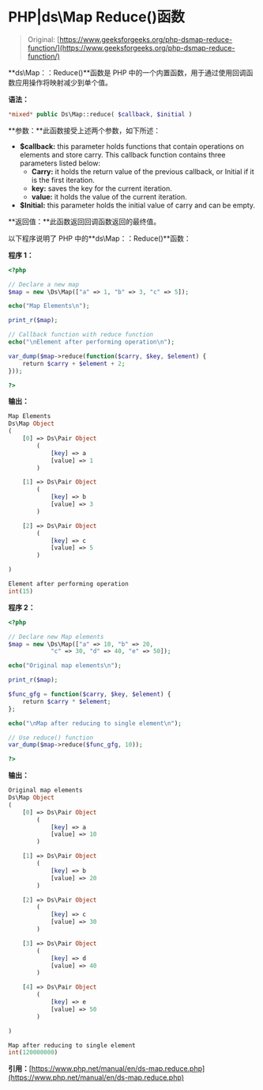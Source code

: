 # PHP|ds\Map Reduce()函数

> Original: [https://www.geeksforgeeks.org/php-dsmap-reduce-function/](https://www.geeksforgeeks.org/php-dsmap-reduce-function/)

**ds\Map：：Reduce()**函数是 PHP 中的一个内置函数，用于通过使用回调函数应用操作将映射减少到单个值。

**语法：**

```php
*mixed* public Ds\Map::reduce( $callback, $initial )
```

**参数：**此函数接受上述两个参数，如下所述：

*   **$callback:** this parameter holds functions that contain operations on elements and store carry. This callback function contains three parameters listed below:
    *   **Carry:** it holds the return value of the previous callback, or Initial if it is the first iteration.
    *   **key:** saves the key for the current iteration.
    *   **value:** it holds the value of the current iteration.
*   **$Initial:** this parameter holds the initial value of carry and can be empty.

**返回值：**此函数返回回调函数返回的最终值。

以下程序说明了 PHP 中的**ds\Map：：Reduce()**函数：

**程序 1：**

```php
<?php 

// Declare a new map
$map = new \Ds\Map(["a" => 1, "b" => 3, "c" => 5]); 

echo("Map Elements\n"); 

print_r($map); 

// Callback function with reduce function 
echo("\nElement after performing operation\n"); 

var_dump($map->reduce(function($carry, $key, $element) { 
    return $carry + $element + 2; 
})); 

?> 
```

**输出：**

```php
Map Elements
Ds\Map Object
(
    [0] => Ds\Pair Object
        (
            [key] => a
            [value] => 1
        )

    [1] => Ds\Pair Object
        (
            [key] => b
            [value] => 3
        )

    [2] => Ds\Pair Object
        (
            [key] => c
            [value] => 5
        )

)

Element after performing operation
int(15)

```

**程序 2：**

```php
<?php 

// Declare new Map elements
$map = new \Ds\Map(["a" => 10, "b" => 20,
            "c" => 30, "d" => 40, "e" => 50]); 

echo("Original map elements\n"); 

print_r($map); 

$func_gfg = function($carry, $key, $element) { 
    return $carry * $element; 
}; 

echo("\nMap after reducing to single element\n"); 

// Use reduce() function 
var_dump($map->reduce($func_gfg, 10)); 

?> 
```

**输出：**

```php
Original map elements
Ds\Map Object
(
    [0] => Ds\Pair Object
        (
            [key] => a
            [value] => 10
        )

    [1] => Ds\Pair Object
        (
            [key] => b
            [value] => 20
        )

    [2] => Ds\Pair Object
        (
            [key] => c
            [value] => 30
        )

    [3] => Ds\Pair Object
        (
            [key] => d
            [value] => 40
        )

    [4] => Ds\Pair Object
        (
            [key] => e
            [value] => 50
        )

)

Map after reducing to single element
int(120000000)

```

**引用：**[https://www.php.net/manual/en/ds-map.reduce.php](https://www.php.net/manual/en/ds-map.reduce.php)